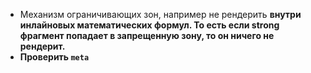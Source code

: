 * Механизм ограничивающих зон, например не рендерить <strong> внутри инлайновых математических формул. То есть если strong фрагмент попадает в запрещенную зону, то он ничего не рендерит.
* Проверить `meta`